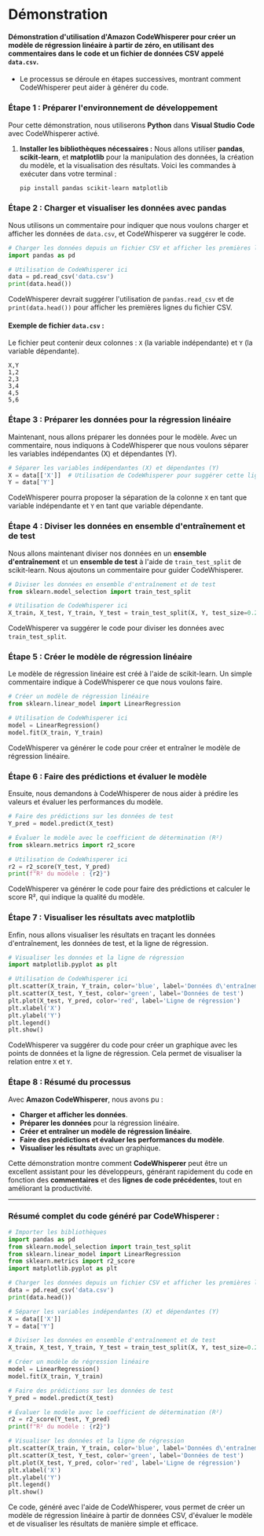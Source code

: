 # **Démonstration**

#### **Démonstration** d'utilisation d'Amazon **CodeWhisperer** pour créer un **modèle de régression linéaire** à partir de zéro, en utilisant des commentaires dans le code et un fichier de données CSV appelé `data.csv`. 

- Le processus se déroule en étapes successives, montrant comment CodeWhisperer peut aider à générer du code.

### **Étape 1 : Préparer l'environnement de développement**

Pour cette démonstration, nous utiliserons **Python** dans **Visual Studio Code** avec CodeWhisperer activé.

1. **Installer les bibliothèques nécessaires :**
   Nous allons utiliser **pandas**, **scikit-learn**, et **matplotlib** pour la manipulation des données, la création du modèle, et la visualisation des résultats.
   Voici les commandes à exécuter dans votre terminal :
   ```bash
   pip install pandas scikit-learn matplotlib
   ```

### **Étape 2 : Charger et visualiser les données avec pandas**

Nous utilisons un commentaire pour indiquer que nous voulons charger et afficher les données de `data.csv`, et CodeWhisperer va suggérer le code.

```python
# Charger les données depuis un fichier CSV et afficher les premières lignes
import pandas as pd

# Utilisation de CodeWhisperer ici
data = pd.read_csv('data.csv')
print(data.head())
```

CodeWhisperer devrait suggérer l'utilisation de `pandas.read_csv` et de `print(data.head())` pour afficher les premières lignes du fichier CSV.

#### **Exemple de fichier `data.csv` :**
Le fichier peut contenir deux colonnes : `X` (la variable indépendante) et `Y` (la variable dépendante).
```
X,Y
1,2
2,3
3,4
4,5
5,6
```

### **Étape 3 : Préparer les données pour la régression linéaire**

Maintenant, nous allons préparer les données pour le modèle. Avec un commentaire, nous indiquons à CodeWhisperer que nous voulons séparer les variables indépendantes (X) et dépendantes (Y).

```python
# Séparer les variables indépendantes (X) et dépendantes (Y)
X = data[['X']]  # Utilisation de CodeWhisperer pour suggérer cette ligne
Y = data['Y']
```

CodeWhisperer pourra proposer la séparation de la colonne `X` en tant que variable indépendante et `Y` en tant que variable dépendante.

### **Étape 4 : Diviser les données en ensemble d'entraînement et de test**

Nous allons maintenant diviser nos données en un **ensemble d'entraînement** et un **ensemble de test** à l'aide de `train_test_split` de scikit-learn. Nous ajoutons un commentaire pour guider CodeWhisperer.

```python
# Diviser les données en ensemble d'entraînement et de test
from sklearn.model_selection import train_test_split

# Utilisation de CodeWhisperer ici
X_train, X_test, Y_train, Y_test = train_test_split(X, Y, test_size=0.2, random_state=42)
```

CodeWhisperer va suggérer le code pour diviser les données avec `train_test_split`.

### **Étape 5 : Créer le modèle de régression linéaire**

Le modèle de régression linéaire est créé à l'aide de scikit-learn. Un simple commentaire indique à CodeWhisperer ce que nous voulons faire.

```python
# Créer un modèle de régression linéaire
from sklearn.linear_model import LinearRegression

# Utilisation de CodeWhisperer ici
model = LinearRegression()
model.fit(X_train, Y_train)
```

CodeWhisperer va générer le code pour créer et entraîner le modèle de régression linéaire.

### **Étape 6 : Faire des prédictions et évaluer le modèle**

Ensuite, nous demandons à CodeWhisperer de nous aider à prédire les valeurs et évaluer les performances du modèle.

```python
# Faire des prédictions sur les données de test
Y_pred = model.predict(X_test)

# Évaluer le modèle avec le coefficient de détermination (R²)
from sklearn.metrics import r2_score

# Utilisation de CodeWhisperer ici
r2 = r2_score(Y_test, Y_pred)
print(f"R² du modèle : {r2}")
```

CodeWhisperer va générer le code pour faire des prédictions et calculer le score R², qui indique la qualité du modèle.

### **Étape 7 : Visualiser les résultats avec matplotlib**

Enfin, nous allons visualiser les résultats en traçant les données d'entraînement, les données de test, et la ligne de régression.

```python
# Visualiser les données et la ligne de régression
import matplotlib.pyplot as plt

# Utilisation de CodeWhisperer ici
plt.scatter(X_train, Y_train, color='blue', label='Données d\'entraînement')
plt.scatter(X_test, Y_test, color='green', label='Données de test')
plt.plot(X_test, Y_pred, color='red', label='Ligne de régression')
plt.xlabel('X')
plt.ylabel('Y')
plt.legend()
plt.show()
```

CodeWhisperer va suggérer du code pour créer un graphique avec les points de données et la ligne de régression. Cela permet de visualiser la relation entre `X` et `Y`.

### **Étape 8 : Résumé du processus**

Avec **Amazon CodeWhisperer**, nous avons pu :
- **Charger et afficher les données**.
- **Préparer les données** pour la régression linéaire.
- **Créer et entraîner un modèle de régression linéaire**.
- **Faire des prédictions et évaluer les performances du modèle**.
- **Visualiser les résultats** avec un graphique.

Cette démonstration montre comment **CodeWhisperer** peut être un excellent assistant pour les développeurs, générant rapidement du code en fonction des **commentaires** et des **lignes de code précédentes**, tout en améliorant la productivité.

---

### **Résumé complet du code généré par CodeWhisperer :**

```python
# Importer les bibliothèques
import pandas as pd
from sklearn.model_selection import train_test_split
from sklearn.linear_model import LinearRegression
from sklearn.metrics import r2_score
import matplotlib.pyplot as plt

# Charger les données depuis un fichier CSV et afficher les premières lignes
data = pd.read_csv('data.csv')
print(data.head())

# Séparer les variables indépendantes (X) et dépendantes (Y)
X = data[['X']]
Y = data['Y']

# Diviser les données en ensemble d'entraînement et de test
X_train, X_test, Y_train, Y_test = train_test_split(X, Y, test_size=0.2, random_state=42)

# Créer un modèle de régression linéaire
model = LinearRegression()
model.fit(X_train, Y_train)

# Faire des prédictions sur les données de test
Y_pred = model.predict(X_test)

# Évaluer le modèle avec le coefficient de détermination (R²)
r2 = r2_score(Y_test, Y_pred)
print(f"R² du modèle : {r2}")

# Visualiser les données et la ligne de régression
plt.scatter(X_train, Y_train, color='blue', label='Données d\'entraînement')
plt.scatter(X_test, Y_test, color='green', label='Données de test')
plt.plot(X_test, Y_pred, color='red', label='Ligne de régression')
plt.xlabel('X')
plt.ylabel('Y')
plt.legend()
plt.show()
```

Ce code, généré avec l'aide de CodeWhisperer, vous permet de créer un modèle de régression linéaire à partir de données CSV, d'évaluer le modèle et de visualiser les résultats de manière simple et efficace.
